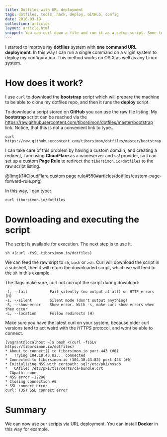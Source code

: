 ```yaml
---
title: Dotfiles with URL deployment
tags: dotfiles, tools, hack, deploy, GitHub, config
date: 2016-03-19
collection: articles
layout: article.html
snippet: You can curl down a file and run it as a setup script. Some tech companies use this approach too.
---
```


I started to improve my __dotfiles__ system with __one command URL deployment__. In this way I can run a single command on a virgin system to deploy my configuration. This method works on OS X as well as any Linux system.

# How does it work?

I use `curl` to download the __bootstrap__ script which will prepare the machine to be able to clone my dotfiles repo, and then it runs the __deploy__ script.

To download a script stored on __GitHub__ you can use the raw file listing. My __bootstrap__ script can be reached via the <a href="https://raw.githubusercontent.com/tiborsimon/dotfiles/master/bootstrap" target="_blank">https://raw.githubusercontent.com/tiborsimon/dotfiles/master/bootstrap</a> link. Notice, that this is not a convenient link to type..

``` 
curl https://raw.githubusercontent.com/tiborsimon/dotfiles/master/bootstrap
```

I can take care of this problem by having a custom domain, and creating a redirect, I am using __CloudFlare__ as a nameserver and _ssl_ provider, so I can set up a custom __Page Rule__ to redirect the `tiborsimon.io/dotfiles` to the raw script listing.

@[img](1#CloudFlare custom page rule#550#articles/dotfiles/custom-page-forward-rule.png)

In this way, I can type:

``` 
curl tiborsimon.io/dotfiles
```

# Downloading and executing the script

The script is available for execution. The next step is to use it.

``` 
sh <(curl -fsSL tiborsimon.io/dotfiles)
```

We can feed the raw sript to `sh`, `bash` or `zsh`. Curl will download the script in a subshell, then it will return the downloaded script, which we will feed to the `sh` in this example.

The flags make sure, curl not corrupt the script during download:

``` 
-f, --fail          Fail silently (no output at all) on HTTP errors (H)
-s, --silent        Silent mode (don't output anything)
-S, --show-error    Show error. With -s, make curl show errors when they occur
-L, --location      Follow redirects (H)
```

Make sure you have the latest curl on your system, because older curl versions tend to act weird with the _HTTPS_ protocol, and wont be able to connect.

``` 
[vagrant@localhost ~]$ bash <(curl -fsSLv https://tiborsimon.io/dotfiles)
* About to connect() to tiborsimon.io port 443 (#0)
*   Trying 104.18.43.82... connected
* Connected to tiborsimon.io (104.18.43.82) port 443 (#0)
* Initializing NSS with certpath: sql:/etc/pki/nssdb
*   CAfile: /etc/pki/tls/certs/ca-bundle.crt
  CApath: none
* NSS error -12286
* Closing connection #0
* SSL connect error
curl: (35) SSL connect error
```

# Summary

We can now use our scripts via URL deployment. You can install __Docker__ in this way for example.

